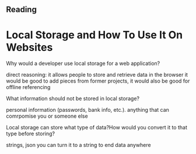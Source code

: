 ## Reading

# Local Storage and How To Use It On Websites

Why would a developer use local storage for a web application?

direct reasoning: it allows people to store and retrieve data in the browser it would be good to add pieces from former projects, it would also be good for offline referencing

What information should not be stored in local storage?

personal information (passwords, bank info, etc.). anything that can comrpomise you or someone else


Local storage can store what type of data?How would you convert it to that type before storing?

strings, json you can turn it to a string to end data anywhere
